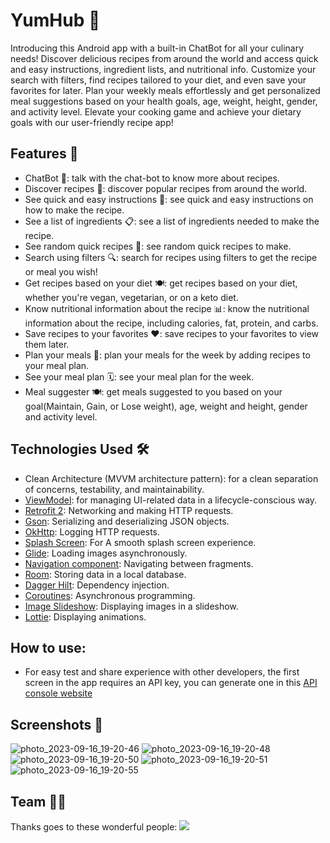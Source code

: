 # YumHub 🥗

Introducing this Android app with a built-in ChatBot for all your culinary needs! Discover delicious
recipes from around the world and access quick and easy instructions, ingredient lists, and
nutritional info. Customize your search with filters, find recipes tailored to your diet, and even
save your favorites for later. Plan your weekly meals effortlessly and get personalized meal
suggestions based on your health goals, age, weight, height, gender, and activity level. Elevate
your cooking game and achieve your dietary goals with our user-friendly recipe app!

## Features 🎨

- ChatBot 🤖: talk with the chat-bot to know more about recipes.
- Discover recipes 🍲: discover popular recipes from around the world.
- See quick and easy instructions 📝: see quick and easy instructions on how to make the recipe.
- See a list of ingredients 📋: see a list of ingredients needed to make the recipe.
- See random quick recipes 🎲: see random quick recipes to make.
- Search using filters 🔍: search for recipes using filters to get the recipe or meal you wish!
- Get recipes based on your diet 🍽: get recipes based on your diet, whether you're vegan,
  vegetarian, or on a keto diet.
- Know nutritional information about the recipe 📊: know the nutritional information about the
  recipe, including calories, fat, protein, and carbs.
- Save recipes to your favorites ❤️: save recipes to your favorites to view them later.
- Plan your meals 📅: plan your meals for the week by adding recipes to your meal plan.
- See your meal plan 🗓: see your meal plan for the week.
- Meal suggester 🍽: get meals suggested to you based on your goal(Maintain, Gain, or Lose weight),
  age, weight and height, gender and activity level.

## Technologies Used 🛠

- Clean Architecture (MVVM architecture pattern): for a clean separation of concerns, testability,
  and maintainability.
- [ViewModel](https://developer.android.com/topic/libraries/architecture/viewmodel): for managing
  UI-related data in a lifecycle-conscious way.
- [Retrofit 2](https://github.com/square/retrofit): Networking and making HTTP requests.
- [Gson](https://github.com/google/gson): Serializing and deserializing JSON objects.
- [OkHttp](https://github.com/square/okhttp/tree/master/okhttp-logging-interceptor): Logging HTTP
  requests.
- [Splash Screen](https://developer.android.com/develop/ui/views/launch/splash-screen): For A smooth
  splash screen experience.
- [Glide](https://github.com/bumptech/glide): Loading images asynchronously.
- [Navigation component](https://developer.android.com/guide/navigation/get-started): Navigating
  between fragments.
- [Room](https://developer.android.com/training/data-storage/room): Storing data in a local
  database.
- [Dagger Hilt](https://developer.android.com/training/dependency-injection/hilt-android):
  Dependency injection.
- [Coroutines](https://developer.android.com/kotlin/coroutines): Asynchronous programming.
- [Image Slideshow](https://github.com/denzcoskun/ImageSlideshow): Displaying images in a slideshow.
- [Lottie](https://github.com/airbnb/lottie-android): Displaying animations.

## How to use:
- For easy test and share experience with other developers, the first screen in the app requires an API key, you can generate one in this [API console website](https://spoonacular.com/food-api/console#Dashboard)

## Screenshots 📸
![photo_2023-09-16_19-20-46](https://github.com/Red-velvet-cake/yumhub/assets/92039633/c509b500-8e71-4d45-861f-d3dae2ad4ca4)
![photo_2023-09-16_19-20-48](https://github.com/Red-velvet-cake/yumhub/assets/92039633/f7f18dd8-c303-48b2-9aa2-4091c20960b4)
![photo_2023-09-16_19-20-50](https://github.com/Red-velvet-cake/yumhub/assets/92039633/054bae9a-0f4c-48d9-b447-c45f546e2c05)
![photo_2023-09-16_19-20-51](https://github.com/Red-velvet-cake/yumhub/assets/92039633/ef7c2940-68cb-4713-9688-bebfd5ad68fb)
![photo_2023-09-16_19-20-55](https://github.com/Red-velvet-cake/yumhub/assets/92039633/948ea64c-465c-432c-b309-2b2cdf34f373)

## Team 👨‍💻

Thanks goes to these wonderful people:
<a href="https://github.com/Red-velvet-cake/yumhub/graphs/contributors">
<img src="https://contrib.rocks/image?repo=Red-velvet-cake/yumhub" />
</a>
